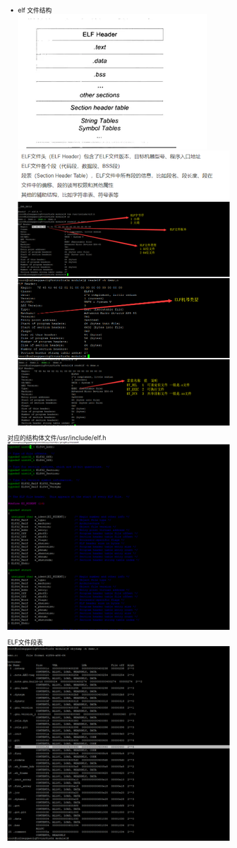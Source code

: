 ### 
- elf 文件结构  
![elf文件结构](ELF文件结构.png)  
![elf文件结构](ELF文件结构说明.png)  
![elf文件结构](ELF头文件魔术.png)  
![elf文件结构](ELF头文件机器类型.png)  
![elf文件结构](ELF头文件Type.png)  

对应的结构体文件/usr/include/elf.h  
![elf文件结构](ELF头文件结构体.png)  

 
ELF文件段表  
![elf文件结构](ELF文件段表.png)  